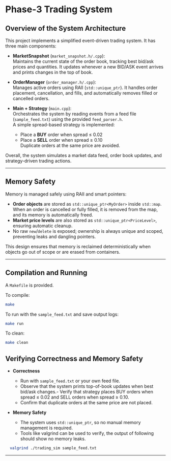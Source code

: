 # Phase-3 Trading System

## Overview of the System Architecture
This project implements a simplified event-driven trading system. It has three main components:

- **MarketSnapshot** (`market_snapshot.h/.cpp`):  
  Maintains the current state of the order book, tracking best bid/ask prices and quantities. It updates whenever a new BID/ASK event arrives and prints changes in the top of book.

- **OrderManager** (`order_manager.h/.cpp`):  
  Manages active orders using RAII (`std::unique_ptr`). It handles order placement, cancellation, and fills, and automatically removes filled or cancelled orders.

- **Main + Strategy** (`main.cpp`):  
  Orchestrates the system by reading events from a feed file (`sample_feed.txt`) using the provided `feed_parser.h`.  
  A simple spread-based strategy is implemented:  
  - Place a **BUY** order when spread ≤ 0.02  
  - Place a **SELL** order when spread ≥ 0.10  
  Duplicate orders at the same price are avoided.

Overall, the system simulates a market data feed, order book updates, and strategy-driven trading actions.

---

## Memory Safety
Memory is managed safely using RAII and smart pointers:
- **Order objects** are stored as `std::unique_ptr<MyOrder>` inside `std::map`.  
  When an order is cancelled or fully filled, it is removed from the map, and its memory is automatically freed.  
- **Market price levels** are also stored as `std::unique_ptr<PriceLevel>`, ensuring automatic cleanup.  
- No raw `new`/`delete` is exposed; ownership is always unique and scoped, preventing leaks and dangling pointers.

This design ensures that memory is reclaimed deterministically when objects go out of scope or are erased from containers.

---

## Compilation and Running
A `Makefile` is provided.

To compile:
```bash
make
```

To run with the `sample_feed.txt` and save output logs:
```bash
make run
```

To clean:
```bash
make clean
```

## Verifying Correctness and Memory Safety
- **Correctness**
  - Run with `sample_feed.txt` or your own feed file.
  - Observe that the system prints top-of-book updates when best bid/ask changes.- Verify that strategy places BUY orders when spread ≤ 0.02 and SELL orders when spread ≥ 0.10.
  - Confirm that duplicate orders at the same price are not placed.

- **Memory Safety**
  - The system uses `std::unique_ptr`, so no manual memory management is required.
  - Tools like valgrind can be used to verify, the output of following should show no memory leaks.
```bash
  valgrind ./trading_sim sample_feed.txt
```

---